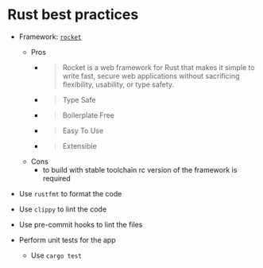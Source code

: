 # Rust best practices

- Framework: [`rocket`](https://rocket.rs/)

  - Pros
    - > Rocket is a web framework for Rust that makes it simple to write fast, secure web applications without sacrificing flexibility, usability, or type safety.
    - > Type Safe
    - > Boilerplate Free
    - > Easy To Use
    - > Extensible
  - Cons
    - to build with stable toolchain rc version of the framework is required

- Use `rustfmt` to format the code
- Use `clippy` to lint the code
- Use pre-commit hooks to lint the files
- Perform unit tests for the app
  - Use `cargo test`
